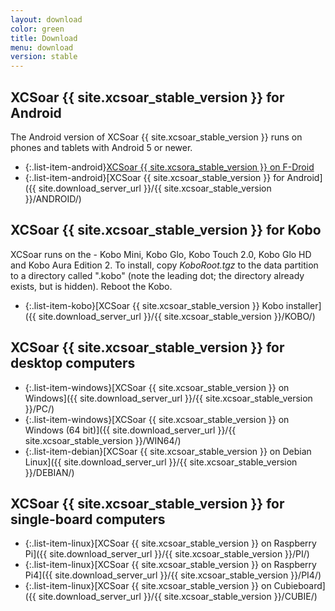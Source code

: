 ```yaml
---
layout: download
color: green
title: Download
menu: download
version: stable
---
```


## XCSoar {{ site.xcsoar_stable_version }} for Android

The Android version of XCSoar {{ site.xcsoar_stable_version }} runs on phones and tablets with Android 5 or newer.

- {:.list-item-android}[XCSoar {{ site.xcsora_stable_version }} on F-Droid](https://f-droid.org/packages/org.xcsoar/)
- {:.list-item-android}[XCSoar {{ site.xcsoar_stable_version }} for Android]({{ site.download_server_url }}/{{ site.xcsoar_stable_version }}/ANDROID/)

## XCSoar {{ site.xcsoar_stable_version }} for Kobo

XCSoar runs on the - Kobo Mini, Kobo Glo, Kobo Touch 2.0, Kobo Glo HD and
Kobo Aura Edition 2.  To install, copy *KoboRoot.tgz* to the data partition to a
directory called ".kobo" (note the leading dot; the directory already exists,
but is hidden).  Reboot the Kobo.

- {:.list-item-kobo}[XCSoar {{ site.xcsoar_stable_version }} Kobo installer]({{ site.download_server_url }}/{{ site.xcsoar_stable_version }}/KOBO/)

## XCSoar {{ site.xcsoar_stable_version }} for desktop computers

- {:.list-item-windows}[XCSoar {{ site.xcsoar_stable_version }} on Windows]({{ site.download_server_url }}/{{ site.xcsoar_stable_version }}/PC/)
- {:.list-item-windows}[XCSoar {{ site.xcsoar_stable_version }} on Windows (64 bit)]({{ site.download_server_url }}/{{ site.xcsoar_stable_version }}/WIN64/)
- {:.list-item-debian}[XCSoar {{ site.xcsoar_stable_version }} on Debian Linux]({{ site.download_server_url }}/{{ site.xcsoar_stable_version }}/DEBIAN/)

## XCSoar {{ site.xcsoar_stable_version }} for single-board computers

- {:.list-item-linux}[XCSoar {{ site.xcsoar_stable_version }} on Raspberry Pi]({{ site.download_server_url }}/{{ site.xcsoar_stable_version }}/PI/)
- {:.list-item-linux}[XCSoar {{ site.xcsoar_stable_version }} on Raspberry Pi4]({{ site.download_server_url }}/{{ site.xcsoar_stable_version }}/PI4/)
- {:.list-item-linux}[XCSoar {{ site.xcsoar_stable_version }} on Cubieboard]({{ site.download_server_url }}/{{ site.xcsoar_stable_version }}/CUBIE/)
